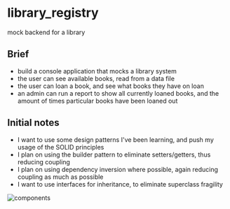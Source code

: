 # library_registry
mock backend for a library

## Brief
- build a console application that mocks a library system
- the user can see available books, read from a data file
- the user can loan a book, and see what books they have on loan
- an admin can run a report to show all currently loaned books, and the amount of times particular books have been loaned out

## Initial notes
- I want to use some design patterns I've been learning, and push my usage of the SOLID principles
- I plan on using the builder pattern to eliminate setters/getters, thus reducing coupling
- I plan on using dependency inversion where possible, again reducing coupling as much as possible
- I want to use interfaces for inheritance, to eliminate superclass fragility

![components](https://i.imgur.com/SxwhkJi.png)
